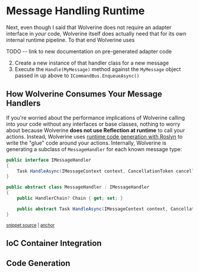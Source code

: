 # Message Handling Runtime



Next, even though I said that Wolverine does not require an adapter interface in *your* code, Wolverine itself does actually need that for its own internal runtime pipeline. To that end
Wolverine uses

TODO -- link to new documentation on pre-generated adapter code


2. Create a new instance of that handler class for a new message
3. Execute the `Handle(MyMessage)` method against the `MyMessage` object passed in up above to `ICommandBus.EnqueueAsync()`



## How Wolverine Consumes Your Message Handlers

If you're worried about the performance implications of Wolverine calling into your code without any interfaces or base classes, nothing to worry about because Wolverine **does not use Reflection at runtime** to call your actions. Instead, Wolverine uses [runtime
code generation with Roslyn](https://jeremydmiller.com/2015/11/11/using-roslyn-for-runtime-code-generation-in-marten/) to write the "glue" code around your actions. Internally, Wolverine is generating a subclass of `MessageHandler` for each known message type:

<!-- snippet: sample_MessageHandler -->
<a id='snippet-sample_messagehandler'></a>
```cs
public interface IMessageHandler
{
    Task HandleAsync(IMessageContext context, CancellationToken cancellation);
}

public abstract class MessageHandler : IMessageHandler
{
    public HandlerChain? Chain { get; set; }

    public abstract Task HandleAsync(IMessageContext context, CancellationToken cancellation);
}
```
<sup><a href='https://github.com/JasperFx/alba/blob/master/src/Wolverine/Runtime/Handlers/MessageHandler.cs#L6-L20' title='Snippet source file'>snippet source</a> | <a href='#snippet-sample_messagehandler' title='Start of snippet'>anchor</a></sup>
<!-- endSnippet -->


## IoC Container Integration


## Code Generation




